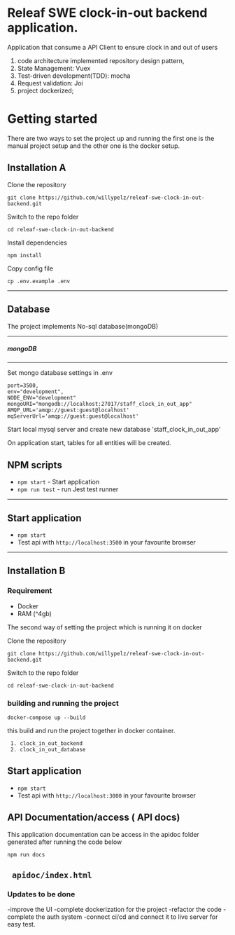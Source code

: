 # Releaf SWE clock-in-out backend application.

Application that consume a API Client to ensure clock in and out of users 

1.  code architecture implemented repository design pattern,
3.  State Management: Vuex
4.  Test-driven development(TDD): mocha
5.  Request validation: Joi
6.  project dockerized;


# Getting started

There are two ways to set the project up and running the first one is the manual project setup 
and the other one is the docker setup.

## Installation A

Clone the repository

    git clone https://github.com/willypelz/releaf-swe-clock-in-out-backend.git

Switch to the repo folder

    cd releaf-swe-clock-in-out-backend
    
Install dependencies
    
    npm install

Copy config file 

    cp .env.example .env
    
----------

## Database
    
The project implements No-sql database(mongoDB)


----------

##### mongoDB

----------
    
Set mongo database settings in .env

    port=3500,
    env="development",
    NODE_ENV="development"
    mongoURI="mongodb://localhost:27017/staff_clock_in_out_app"
    AMQP_URL='amqp://guest:guest@localhost'
    mqServerUrl='amqp://guest:guest@localhost'

  
    
Start local mysql server and create new database 'staff_clock_in_out_app'

On application start, tables for all entities will be created.

## NPM scripts

- `npm start` - Start application 
- `npm run test` - run Jest test runner  

----------


## Start application

- `npm start`
- Test api with `http://localhost:3500` in your favourite browser

----------
 
 
## Installation B

### Requirement 
 - Docker
 - RAM (^4gb)
 
The second way of setting the project which is running it on docker

Clone the repository

    git clone https://github.com/willypelz/releaf-swe-clock-in-out-backend.git

Switch to the repo folder

    cd releaf-swe-clock-in-out-backend
    
### building and running the project

`` docker-compose up --build ``

this build and run the project together in docker container.

     1. clock_in_out_backend
     2. clock_in_out_database

## Start application

- `npm start`
- Test api with `http://localhost:3000` in your favourite browser
 

## API Documentation/access ( API docs)

This application documentation can be access in the apidoc folder generated after running the code below

`` npm run docs ``

`` apidoc/index.html``
----------

### Updates to be done

-improve the UI
-complete dockerization for the project
-refactor the code 
-complete the auth system
-connect ci/cd and connect it to live server for easy test.
